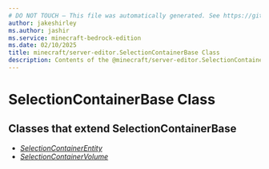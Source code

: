 ```yaml
---
# DO NOT TOUCH — This file was automatically generated. See https://github.com/mojang/minecraftapidocsgenerator to modify descriptions, examples, etc.
author: jakeshirley
ms.author: jashir
ms.service: minecraft-bedrock-edition
ms.date: 02/10/2025
title: minecraft/server-editor.SelectionContainerBase Class
description: Contents of the @minecraft/server-editor.SelectionContainerBase class.
---
```

# SelectionContainerBase Class

## Classes that extend SelectionContainerBase
- [*SelectionContainerEntity*](SelectionContainerEntity.md)
- [*SelectionContainerVolume*](SelectionContainerVolume.md)
